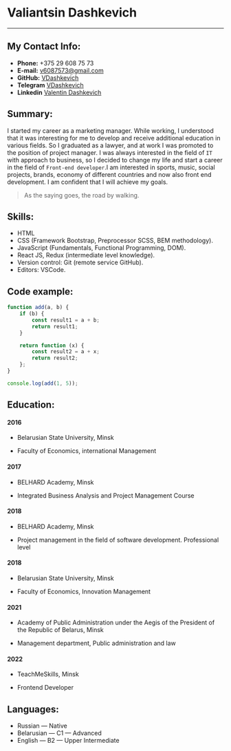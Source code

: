 # Valiantsin Dashkevich
***

## My Contact Info:

* **Phone:** +375 29 608 75 73
* **E-mail:** [v6087573@gmail.com](v6087573@gmail.com)
* **GitHub:** [VDashkevich](https://github.com/VDashkevich)
* **Telegram** [VDashkevich](https://t.me/tofosteryou)
* **Linkedin** [Valentin Dashkevich](https://www.linkedin.com/in/valentin-dashkevich-43674a127/)

## Summary:

I started my career as a marketing manager. While working, I understood that it was interesting for me to develop and receive additional education in various fields. So I graduated as a lawyer, and at work I was promoted to the position of project manager. 
I was always interested in the field of `IT` with approach to business, so I decided to change my life and start a career in the field of `Front-end developer`.I am interested in sports, music, social projects, brands, economy of different countries and now also front end development.
I am confident that I will achieve my goals.
> As the saying goes, the road by walking.

## Skills:

* HTML
* CSS (Framework Bootstrap, Preprocessor SCSS, BEM methodology).
* JavaScript (Fundamentals, Functional Programming, DOM).
* React JS, Redux (intermediate level knowledge).
* Version control: Git (remote service GitHub).
* Editors: VSCode.

## Code example:

```javascript
function add(a, b) {
    if (b) {
        const result1 = a + b;
        return result1;
    }

    return function (x) {
        const result2 = a + x;
        return result2;
    };
}

console.log(add(1, 5));
```
## Education:

#### 2016 
* Belarusian State University, Minsk
- Faculty of Economics, international Management
#### 2017  
* BELHARD Academy, Minsk
- Integrated Business Analysis and Project Management Course
#### 2018 
* BELHARD Academy, Minsk
- Project management in the field of software development. Professional level
#### 2018
* Belarusian State University, Minsk
- Faculty of Economics, Innovation Management
#### 2021
* Academy of Public Administration under the Aegis of the President of the Republic of Belarus, Minsk
- Management department, Public administration and law
#### 2022
* TeachMeSkills, Minsk
- Frontend Developer
## Languages:

* Russian — Native
* Belarusian — C1 — Advanced
* English — B2 — Upper Intermediate

